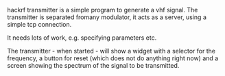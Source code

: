 
hackrf transmitter is a simple program to generate a vhf signal.
The transmitter is separated fromany modulator, it acts as a server,
using a simple tcp connection.

It needs lots of work, e.g. specifying parameters etc.

The transmitter - when started - will show a widget with a selector
for the frequency, a button for reset (which does not do anything
right now) and a screen showing the spectrum of the signal to be transmitted.

